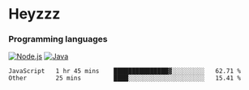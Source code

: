 # Heyzzz  

### Programming languages  

[![Node.js](https://img.shields.io/badge/-Node.js-262626?style=for-the-badge)](https://nodejs.org)
[![Java](https://img.shields.io/badge/-Java-262626?style=for-the-badge)](https://java.com)

<!--START_SECTION:waka-->

```text
JavaScript   1 hr 45 mins    ███████████████▓░░░░░░░░░   62.71 %
Other        25 mins         ████░░░░░░░░░░░░░░░░░░░░░   15.41 %
```

<!--END_SECTION:waka-->
